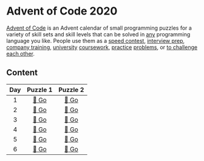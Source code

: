# Advent of Code 2020
[Advent of Code](https://adventofcode.com/) is an Advent calendar of small programming puzzles for a variety of skill sets and skill levels that can be solved in [any](https://github.com/search?q=advent+of+code) programming language you like. People use them as a [speed contest](https://adventofcode.com/leaderboard), [interview prep](https://y3l2n.com/2018/05/09/interview-prep-advent-of-code/), [company training](https://twitter.com/pgoultiaev/status/950805811583963137), [university](https://gitlab.com/imhoffman/fa19b4-mat3006/-/wikis/home) [coursework](https://gribblelab.org/scicomp2019/), [practice](https://twitter.com/mrdanielklein/status/936267621468483584) [problems](https://comp215.blogs.rice.edu/), or [to challenge each other](https://www.reddit.com/r/adventofcode/search?q=flair%3Aupping&restrict_sr=on).

## Content
Day | Puzzle 1 | Puzzle 2
:---:|:---:|:---:
1|[:star2: Go](https://github.com/joanrodriguezhe/adventofcode2020/tree/main/day01/puzzle01)|[:star2: Go](https://github.com/joanrodriguezhe/adventofcode2020/tree/main/day01/puzzle02)
2|[:star2: Go](https://github.com/joanrodriguezhe/adventofcode2020/tree/main/day02/puzzle01)|[:star2: Go](https://github.com/joanrodriguezhe/adventofcode2020/tree/main/day02/puzzle02)
3|[:star2: Go](https://github.com/joanrodriguezhe/adventofcode2020/tree/main/day03/puzzle01)|[:star2: Go](https://github.com/joanrodriguezhe/adventofcode2020/tree/main/day03/puzzle02)
4|[:star2: Go](https://github.com/joanrodriguezhe/adventofcode2020/tree/main/day04/puzzle01)|[:star2: Go](https://github.com/joanrodriguezhe/adventofcode2020/tree/main/day04/puzzle02)
5|[:star2: Go](https://github.com/joanrodriguezhe/adventofcode2020/tree/main/day05/puzzle01)|[:star2: Go](https://github.com/joanrodriguezhe/adventofcode2020/tree/main/day05/puzzle02)
6|[:star2: Go](https://github.com/joanrodriguezhe/adventofcode2020/tree/main/day06/puzzle01)|[:star2: Go](https://github.com/joanrodriguezhe/adventofcode2020/tree/main/day06/puzzle02)

<!-- 7|[:star2: Go](https://github.com/joanrodriguezhe/adventofcode2020/tree/main/day07/puzzle01)|[:star2: Go](https://github.com/joanrodriguezhe/adventofcode2020/tree/main/day07/puzzle02)
8|[:star2: Go](https://github.com/joanrodriguezhe/adventofcode2020/tree/main/day08/puzzle01)|[:star2: Go](https://github.com/joanrodriguezhe/adventofcode2020/tree/main/day08/puzzle02)
9|[:star2: Go](https://github.com/joanrodriguezhe/adventofcode2020/tree/main/day09/puzzle01)|[:star2: Go](https://github.com/joanrodriguezhe/adventofcode2020/tree/main/day09/puzzle02)
10|[:star2: Go](https://github.com/joanrodriguezhe/adventofcode2020/tree/main/day10/puzzle01)|[:star2: Go](https://github.com/joanrodriguezhe/adventofcode2020/tree/main/day10/puzzle02)
11|[:star2: Go](https://github.com/joanrodriguezhe/adventofcode2020/tree/main/day11/puzzle01)|[:star2: Go](https://github.com/joanrodriguezhe/adventofcode2020/tree/main/day11/puzzle02)
12|[:star2: Go](https://github.com/joanrodriguezhe/adventofcode2020/tree/main/day12/puzzle01)|[:star2: Go](https://github.com/joanrodriguezhe/adventofcode2020/tree/main/day12/puzzle02)
13|[:star2: Go](https://github.com/joanrodriguezhe/adventofcode2020/tree/main/day13/puzzle01)|[:star2: Go](https://github.com/joanrodriguezhe/adventofcode2020/tree/main/day13/puzzle02)
14|[:star2: Go](https://github.com/joanrodriguezhe/adventofcode2020/tree/main/day14/puzzle01)|[:star2: Go](https://github.com/joanrodriguezhe/adventofcode2020/tree/main/day14/puzzle02)
15|[:star2: Go](https://github.com/joanrodriguezhe/adventofcode2020/tree/main/day15/puzzle01)|[:star2: Go](https://github.com/joanrodriguezhe/adventofcode2020/tree/main/day15/puzzle02)
16|[:star2: Go](https://github.com/joanrodriguezhe/adventofcode2020/tree/main/day16/puzzle01)|[:star2: Go](https://github.com/joanrodriguezhe/adventofcode2020/tree/main/day16/puzzle02)
17|[:star2: Go](https://github.com/joanrodriguezhe/adventofcode2020/tree/main/day17/puzzle01)|[:star2: Go](https://github.com/joanrodriguezhe/adventofcode2020/tree/main/day17/puzzle02)
18|[:star2: Go](https://github.com/joanrodriguezhe/adventofcode2020/tree/main/day18/puzzle01)|[:star2: Go](https://github.com/joanrodriguezhe/adventofcode2020/tree/main/day18/puzzle02)
19|[:star2: Go](https://github.com/joanrodriguezhe/adventofcode2020/tree/main/day19/puzzle01)|[:star2: Go](https://github.com/joanrodriguezhe/adventofcode2020/tree/main/day19/puzzle02)
20|[:star2: Go](https://github.com/joanrodriguezhe/adventofcode2020/tree/main/day20/puzzle01)|[:star2: Go](https://github.com/joanrodriguezhe/adventofcode2020/tree/main/day20/puzzle02)
21|[:star2: Go](https://github.com/joanrodriguezhe/adventofcode2020/tree/main/day21/puzzle01)|[:star2: Go](https://github.com/joanrodriguezhe/adventofcode2020/tree/main/day21/puzzle02)
22|[:star2: Go](https://github.com/joanrodriguezhe/adventofcode2020/tree/main/day22/puzzle01)|[:star2: Go](https://github.com/joanrodriguezhe/adventofcode2020/tree/main/day22/puzzle02)
23|[:star2: Go](https://github.com/joanrodriguezhe/adventofcode2020/tree/main/day23/puzzle01)|[:star2: Go](https://github.com/joanrodriguezhe/adventofcode2020/tree/main/day23/puzzle02)
24|[:star2: Go](https://github.com/joanrodriguezhe/adventofcode2020/tree/main/day24/puzzle01)|[:star2: Go](https://github.com/joanrodriguezhe/adventofcode2020/tree/main/day24/puzzle02)
25|[:star2: Go](https://github.com/joanrodriguezhe/adventofcode2020/tree/main/day25/puzzle01)|[:star2: Go](https://github.com/joanrodriguezhe/adventofcode2020/tree/main/day25/puzzle02) -->